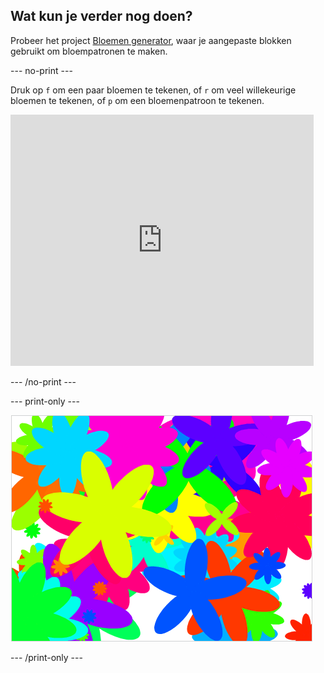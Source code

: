 ## Wat kun je verder nog doen?

Probeer het project [Bloemen generator](https://projects.raspberrypi.org/en/projects/flower-generator?utm_source=pathway&utm_medium=whatnext&utm_campaign=projects), waar je aangepaste blokken gebruikt om bloempatronen te maken.

\--- no-print \---

Druk op `f` om een paar bloemen te tekenen, of `r` om veel willekeurige bloemen te tekenen, of `p` om een bloemenpatroon te tekenen.

<div class="scratch-preview">
  <iframe allowtransparency="true" width="485" height="402" src="https://scratch.mit.edu/projects/embed/253355932/?autostart=false" frameborder="0" scrolling="no"></iframe>
</div>

\--- /no-print \---

\--- print-only \---

![willekeurige bloemen](images/flower-random.png)

\--- /print-only \---
